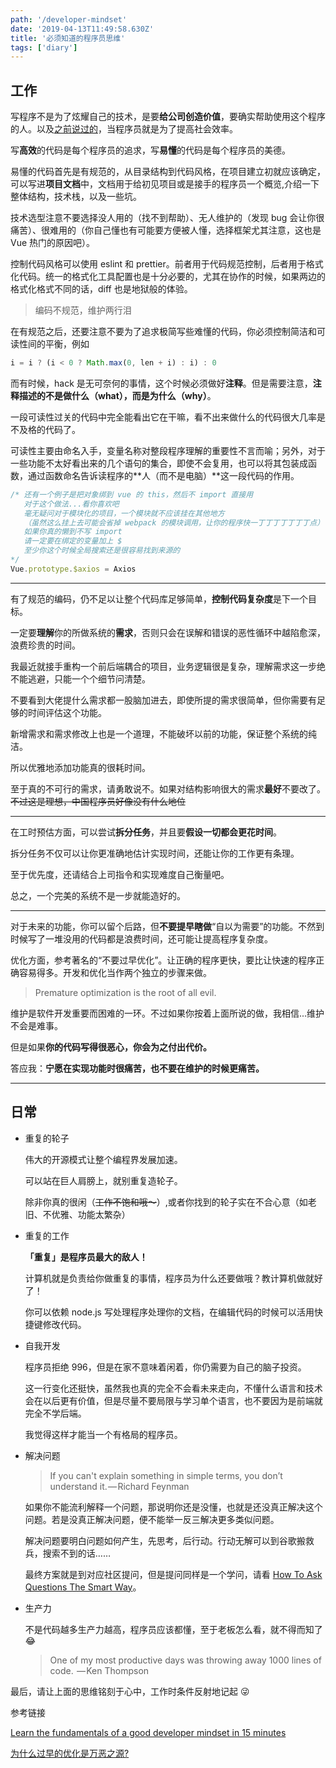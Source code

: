 ```yaml
---
path: '/developer-mindset'
date: '2019-04-13T11:49:58.630Z'
title: '必须知道的程序员思维'
tags: ['diary']
---
```


## 工作

写程序不是为了炫耀自己的技术，是要**给公司创造价值**，要确实帮助使用这个程序的人。以及[之前说过的](https://ssshooter.com/2019-04-04-career-perspective/)，当程序员就是为了提高社会效率。

写**高效**的代码是每个程序员的追求，写**易懂**的代码是每个程序员的美德。

易懂的代码首先是有规范的，从目录结构到代码风格，在项目建立初就应该确定，可以写进**项目文档**中，文档用于给初见项目或是接手的程序员一个概览,介绍一下整体结构，技术栈，以及一些坑。

技术选型注意不要选择没人用的（找不到帮助）、无人维护的（发现 bug 会让你很痛苦）、很难用的（你自己懂也有可能要方便被人懂，选择框架尤其注意，这也是 Vue 热门的原因吧）。

控制代码风格可以使用 eslint 和 prettier。前者用于代码规范控制，后者用于格式化代码。统一的格式化工具配置也是十分必要的，尤其在协作的时候，如果两边的格式化格式不同的话，diff 也是地狱般的体验。

> 编码不规范，维护两行泪

在有规范之后，还要注意不要为了追求极简写些难懂的代码，你必须控制简洁和可读性间的平衡，例如

```javascript
i = i ? (i < 0 ? Math.max(0, len + i) : i) : 0
```

而有时候，hack 是无可奈何的事情，这个时候必须做好**注释**。但是需要注意，**注释描述的不是做什么（what），而是为什么（why）**。

一段可读性过关的代码中完全能看出它在干嘛，看不出来做什么的代码很大几率是不及格的代码了。

可读性主要由命名入手，变量名称对整段程序理解的重要性不言而喻；另外，对于一些功能不太好看出来的几个语句的集合，即使不会复用，也可以将其包装成函数，通过函数命名告诉读程序的**人（而不是电脑）**这一段代码的作用。

```javascript
/* 还有一个例子是把对象绑到 vue 的 this，然后不 import 直接用
   对于这个做法...看你喜欢吧
   毫无疑问对于模块化的项目，一个模块就不应该挂在其他地方
   （虽然这么挂上去可能会省掉 webpack 的模块调用，让你的程序快一丁丁丁丁丁丁丁点）
   如果你真的懒到不写 import
   请一定要在绑定的变量加上 $
   至少你这个时候全局搜索还是很容易找到来源的
*/
Vue.prototype.$axios = Axios
```

---

有了规范的编码，仍不足以让整个代码库足够简单，**控制代码复杂度**是下一个目标。

一定要**理解**你的所做系统的**需求**，否则只会在误解和错误的恶性循环中越陷愈深，浪费珍贵的时间。

我最近就接手重构一个前后端耦合的项目，业务逻辑很是复杂，理解需求这一步绝不能逃避，只能一个个细节问清楚。

不要看到大佬提什么需求都一股脑加进去，即使所提的需求很简单，但你需要有足够的时间评估这个功能。

新增需求和需求修改上也是一个道理，不能破坏以前的功能，保证整个系统的纯洁。

所以优雅地添加功能真的很耗时间。

至于真的不可行的需求，请勇敢说不。如果对结构影响很大的需求**最好**不要改了。~~不过这是理想，中国程序员好像没有什么地位~~

---

在工时预估方面，可以尝试**拆分任务**，并且要**假设一切都会更花时间**。

拆分任务不仅可以让你更准确地估计实现时间，还能让你的工作更有条理。

至于优先度，还请结合上司指令和实现难度自己衡量吧。

总之，一个完美的系统不是一步就能造好的。

---

对于未来的功能，你可以留个后路，但**不要提早瞎做**“自以为需要”的功能。不然到时候写了一堆没用的代码都是浪费时间，还可能让提高程序复杂度。

优化方面，参考著名的“不要过早优化”。让正确的程序更快，要比让快速的程序正确容易得多。开发和优化当作两个独立的步骤来做。

> Premature optimization is the root of all evil.

维护是软件开发重要而困难的一环。不过如果你按着上面所说的做，我相信...维护不会是难事。

但是如果**你的代码写得很恶心，你会为之付出代价。**

答应我：**宁愿在实现功能时很痛苦，也不要在维护的时候更痛苦。**

---

## 日常

- 重复的轮子

  伟大的开源模式让整个编程界发展加速。

  可以站在巨人肩膀上，就别重复造轮子。

  除非你真的很闲（~~工作不饱和哦～~~）,或者你找到的轮子实在不合心意（如老旧、不优雅、功能太繁杂）

- 重复的工作

  **「重复」是程序员最大的敌人！**

  计算机就是负责给你做重复的事情，程序员为什么还要做哦？教计算机做就好了！

  你可以依赖 node.js 写处理程序处理你的文档，在编辑代码的时候可以活用快捷键修改代码。

- 自我开发

  程序员拒绝 996，但是在家不意味着闲着，你仍需要为自己的脑子投资。

  这一行变化还挺快，虽然我也真的完全不会看未来走向，不懂什么语言和技术会在以后更有价值，但是尽量不要局限与学习单个语言，也不要因为是前端就完全不学后端。

  我觉得这样才能当一个有格局的程序员。

- 解决问题

  > If you can't explain something in simple terms, you don’t understand it. — Richard Feynman

  如果你不能流利解释一个问题，那说明你还是没懂，也就是还没真正解决这个问题。若是没真正解决问题，便不能举一反三解决更多类似问题。

  解决问题要明白问题如何产生，先思考，后行动。行动无解可以到谷歌搬救兵，搜索不到的话……
  
  最终方案就是到对应社区提问，但是提问同样是一个学问，请看 [How To Ask Questions The Smart Way](https://github.com/FredWe/How-To-Ask-Questions-The-Smart-Way)。

- 生产力

  不是代码越多生产力越高，程序员应该都懂，至于老板怎么看，就不得而知了 😂

  > One of my most productive days was throwing away 1000 lines of code.  — Ken Thompson

最后，请让上面的思维铭刻于心中，工作时条件反射地记起 😜

参考链接

[Learn the fundamentals of a good developer mindset in 15 minutes](https://medium.freecodecamp.org/learn-the-fundamentals-of-a-good-developer-mindset-in-15-minutes-81321ab8a682)

[为什么过早的优化是万恶之源?](https://blog.csdn.net/jinzhencs/article/details/50580650)
